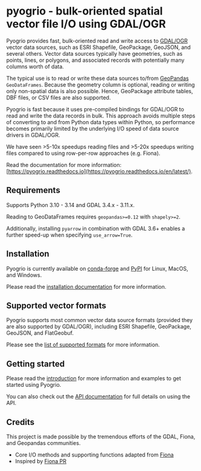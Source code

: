 # pyogrio - bulk-oriented spatial vector file I/O using GDAL/OGR

Pyogrio provides fast, bulk-oriented read and write access to 
[GDAL/OGR](https://gdal.org/en/latest/drivers/vector/index.html) vector data
sources, such as ESRI Shapefile, GeoPackage, GeoJSON, and several others.
Vector data sources typically have geometries, such as points, lines, or
polygons, and associated records with potentially many columns worth of data.

The typical use is to read or write these data sources to/from
[GeoPandas](https://github.com/geopandas/geopandas) `GeoDataFrames`. Because
the geometry column is optional, reading or writing only non-spatial data is
also possible. Hence, GeoPackage attribute tables, DBF files, or CSV files are
also supported.

Pyogrio is fast because it uses pre-compiled bindings for GDAL/OGR to read and
write the data records in bulk. This approach avoids multiple steps of
converting to and from Python data types within Python, so performance becomes
primarily limited by the underlying I/O speed of data source drivers in
GDAL/OGR.

We have seen \>5-10x speedups reading files and \>5-20x speedups writing files
compared to using row-per-row approaches (e.g. Fiona).

Read the documentation for more information:
[https://pyogrio.readthedocs.io](https://pyogrio.readthedocs.io/en/latest/).

## Requirements

Supports Python 3.10 - 3.14 and GDAL 3.4.x - 3.11.x.

Reading to GeoDataFrames requires `geopandas>=0.12` with `shapely>=2`.

Additionally, installing `pyarrow` in combination with GDAL 3.6+ enables
a further speed-up when specifying `use_arrow=True`.

## Installation

Pyogrio is currently available on
[conda-forge](https://anaconda.org/conda-forge/pyogrio)
and [PyPI](https://pypi.org/project/pyogrio/)
for Linux, MacOS, and Windows.

Please read the
[installation documentation](https://pyogrio.readthedocs.io/en/latest/install.html)
for more information.

## Supported vector formats

Pyogrio supports most common vector data source formats (provided they are also
supported by GDAL/OGR), including ESRI Shapefile, GeoPackage, GeoJSON, and
FlatGeobuf.

Please see the [list of supported formats](https://pyogrio.readthedocs.io/en/latest/supported_formats.html)
for more information.

## Getting started

Please read the [introduction](https://pyogrio.readthedocs.io/en/latest/supported_formats.html)
for more information and examples to get started using Pyogrio.

You can also check out the [API documentation](https://pyogrio.readthedocs.io/en/latest/api.html)
for full details on using the API.

## Credits

This project is made possible by the tremendous efforts of the GDAL, Fiona, and
Geopandas communities.

-   Core I/O methods and supporting functions adapted from [Fiona](https://github.com/Toblerity/Fiona)
-   Inspired by [Fiona PR](https://github.com/Toblerity/Fiona/pull/540/files)
